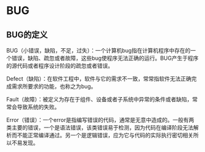 # BUG

## BUG的定义

BUG（小错误，缺陷，不足，过失）：一个计算机bug指在计算机程序中存在的一个错误，缺陷、疏忽或者故障，这些bug使程序无法正确的运行。BUG产生于程序的源代码或者程序设计阶段的疏忽或者错误。

Defect（缺陷）：在软件工程中，软件与它的需求不一致，常常指软件无法正确完成需求所要求的功能，也称之为bug。

Fault（故障）：被定义为存在于组件、设备或者子系统中异常的条件或者缺陷，常常会导致系统的失败。

Error（错误）：一个error是指编写错误的代码，通常是无意中造成的。一般有两类主要的错误，一个是语法错误，该类错误易于检测，因为代码在编译阶段无法解析而不能正常编译通过。另一个是逻辑错误，应为它与代码的实际执行密切相关所以不易发现。